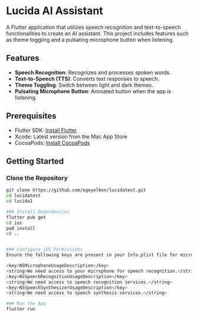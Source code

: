 # Lucida AI Assistant

A Flutter application that utilizes speech recognition and text-to-speech functionalities to create an AI assistant. This project includes features such as theme toggling and a pulsating microphone button when listening.

## Features

- **Speech Recognition**: Recognizes and processes spoken words.
- **Text-to-Speech (TTS)**: Converts text responses to speech.
- **Theme Toggling**: Switch between light and dark themes.
- **Pulsating Microphone Button**: Animated button when the app is listening.

## Prerequisites

- Flutter SDK: [Install Flutter](https://flutter.dev/docs/get-started/install)
- Xcode: Latest version from the Mac App Store
- CocoaPods: [Install CocoaPods](https://guides.cocoapods.org/using/getting-started.html#installation)

## Getting Started

### Clone the Repository

```sh
git clone https://github.com/egeyelken/lucidatest.git
cd lucidatest
cd lucida1

### Install Dependencies
flutter pub get
cd ios
pod install
cd ..


### Configure iOS Permissions
Ensure the following keys are present in your Info.plist file for microphone and speech recognition permissions:

<key>NSMicrophoneUsageDescription</key>
<string>We need access to your microphone for speech recognition.</string>
<key>NSSpeechRecognitionUsageDescription</key>
<string>We need access to speech recognition services.</string>
<key>NSSpeechSynthesizerUsageDescription</key>
<string>We need access to speech synthesis services.</string>

### Run the App
flutter run

